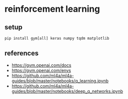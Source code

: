 # reinforcement learning

## setup

    pip install gym[all] keras numpy tqdm matplotlib

## references

- <https://gym.openai.com/docs>
- <https://gym.openai.com/envs>
- <https://github.com/ml4a/ml4a-guides/blob/master/notebooks/q_learning.ipynb>
- <https://github.com/ml4a/ml4a-guides/blob/master/notebooks/deep_q_networks.ipynb>